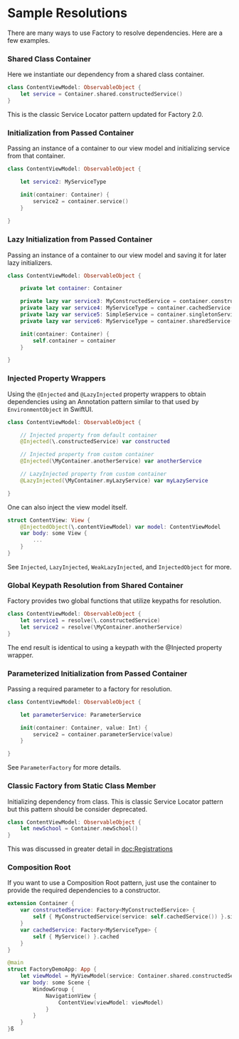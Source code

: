 # Sample Resolutions

There are many ways to use Factory to resolve dependencies. Here are a few examples.

### Shared Class Container
Here we instantiate our dependency from a shared class container. 
```swift
class ContentViewModel: ObservableObject {
    let service = Container.shared.constructedService()
}
```
This is the classic Service Locator pattern updated for Factory 2.0.

### Initialization from Passed Container
Passing an instance of a container to our view model and initializing service from that container.
```swift
class ContentViewModel: ObservableObject {

    let service2: MyServiceType

    init(container: Container) {
        service2 = container.service()
    }
    
}
```

### Lazy Initialization from Passed Container
Passing an instance of a container to our view model and saving it for later lazy initializers.
```swift
class ContentViewModel: ObservableObject {

    private let container: Container

    private lazy var service3: MyConstructedService = container.constructedService()
    private lazy var service4: MyServiceType = container.cachedService()
    private lazy var service5: SimpleService = container.singletonService()
    private lazy var service6: MyServiceType = container.sharedService()

    init(container: Container) {
        self.container = container
    }

}
```

### Injected Property Wrappers
Using the `@Injected` and `@LazyInjected` property wrappers to obtain dependencies using an Annotation pattern similar to that used by `EnvironmentObject` in SwiftUI.
```swift
class ContentViewModel: ObservableObject {

    // Injected property from default container
    @Injected(\.constructedService) var constructed

    // Injected property from custom container
    @Injected(\MyContainer.anotherService) var anotherService

    // LazyInjected property from custom container
    @LazyInjected(\MyContainer.myLazyService) var myLazyService

}
```
One can also inject the view model itself.
```swift
struct ContentView: View {
    @InjectedObject(\.contentViewModel) var model: ContentViewModel
    var body: some View {
        ...
    }
}
```
See ``Injected``, ``LazyInjected``, ``WeakLazyInjected``, and ``InjectedObject`` for more.

### Global Keypath Resolution from Shared Container
Factory provides two global functions that utilize keypaths for resolution. 
```swift
class ContentViewModel: ObservableObject {
    let service1 = resolve(\.constructedService)
    let service2 = resolve(\MyContainer.anotherService)
}
```
The end result is identical to using a keypath with the @Injected property wrapper. 

### Parameterized Initialization from Passed Container
Passing a required parameter to a factory for resolution.
```swift
class ContentViewModel: ObservableObject {

    let parameterService: ParameterService

    init(container: Container, value: Int) {
        service2 = container.parameterService(value)
    }

}
```
See ``ParameterFactory`` for more details.

### Classic Factory from Static Class Member
Initializing dependency from class. This is classic Service Locator pattern but this pattern should be consider deprecated.
```swift
class ContentViewModel: ObservableObject {
    let newSchool = Container.newSchool()
}
```
This was discussed in greater detail in <doc:Registrations>

### Composition Root

If you want to use a Composition Root pattern, just use the container to provide the required dependencies to a constructor.

```swift
extension Container {
    var constructedService: Factory<MyConstructedService> {
        self { MyConstructedService(service: self.cachedService()) }.singleton
    }
    var cachedService: Factory<MyServiceType> {
        self { MyService() }.cached
    }
}

@main
struct FactoryDemoApp: App {
    let viewModel = MyViewModel(service: Container.shared.constructedService())
    var body: some Scene {
        WindowGroup {
            NavigationView {
                ContentView(viewModel: viewModel)
            }
        }
    }
}ß
```
